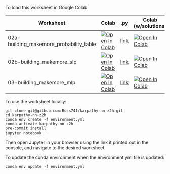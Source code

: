 To load this worksheet in Google Colab:

Worksheet | Colab | .py | Colab (w/solutions) | .py (w/solutions)
--- | --- | --- | --- | ---
02a-building_makemore_probability_table | [![Open In Colab](https://colab.research.google.com/assets/colab-badge.svg)](https://colab.research.google.com/github/Russ741/karpathy-nn-z2h/blob/main/worksheets/02a-building_makemore_probability_table.ipynb) | [link](worksheets/02a-building_makemore_probability_table.py) | [![Open In Colab](https://colab.research.google.com/assets/colab-badge.svg)](https://colab.research.google.com/github/Russ741/karpathy-nn-z2h/blob/main/worksheets/02a-building_makemore_probability_table-solutions.ipynb) | [link](worksheets/02a-building_makemore_probability_table-solutions.py)
02b-building_makemore_slp | [![Open In Colab](https://colab.research.google.com/assets/colab-badge.svg)](https://colab.research.google.com/github/Russ741/karpathy-nn-z2h/blob/main/worksheets/02b-building_makemore_slp.ipynb) | [link](worksheets/02b-building_makemore_slp.py) | [![Open In Colab](https://colab.research.google.com/assets/colab-badge.svg)](https://colab.research.google.com/github/Russ741/karpathy-nn-z2h/blob/main/worksheets/02b-building_makemore_slp-solutions.ipynb) | [link](worksheets/02b-building_makemore_slp-solutions.py)
03-building_makemore_mlp | [![Open In Colab](https://colab.research.google.com/assets/colab-badge.svg)](https://colab.research.google.com/github/Russ741/karpathy-nn-z2h/blob/main/worksheets/03-building_makemore_mlp.ipynb) | [link](worksheets/03-building_makemore_mlp.py) | [![Open In Colab](https://colab.research.google.com/assets/colab-badge.svg)](https://colab.research.google.com/github/Russ741/karpathy-nn-z2h/blob/main/worksheets/03-building_makemore_mlp-solutions.ipynb) | [link](worksheets/03-building_makemore_mlp-solutions.py)

To use the worksheet locally:
```console
git clone git@github.com:Russ741/karpathy-nn-z2h.git
cd karpathy-nn-z2h
conda env create -f environment.yml
conda activate karpathy-nn-z2h
pre-commit install
jupyter notebook
```

Then open Jupyter in your browser using the link it printed out in the console, and navigate to the desired worksheet.

To update the conda environment when the environment.yml file is updated:
```
conda env update -f environment.yml
```

